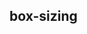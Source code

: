 ## box-sizing


<!-- CSSJSON.box-sizing.description -->

<!-- CSSJSON.box-sizing.syntax -->

<!-- CSSJSON.box-sizing.values -->

<!-- CSSJSON.box-sizing.compatibility -->

<!-- CSSJSON.box-sizing.reference -->